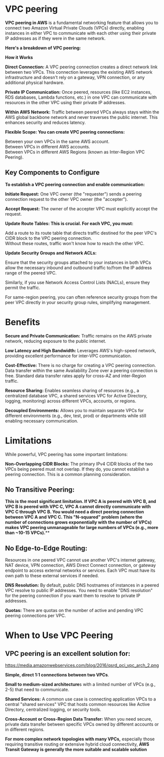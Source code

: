 # VPC peering  

**VPC peering in AWS** is a fundamental networking feature that allows you to connect two Amazon Virtual Private Clouds (VPCs) directly, enabling instances in either VPC to communicate with each other using their private IP addresses as if they were in the same network.

**Here's a breakdown of VPC peering:**  

**How it Works**  

**Direct Connection:** A VPC peering connection creates a direct network link between two VPCs. This connection leverages the existing AWS network infrastructure and doesn't rely on a gateway, VPN connection, or any additional physical hardware.  

**Private IP Communication:** Once peered, resources (like EC2 instances, RDS databases, Lambda functions, etc.) in one VPC can communicate with resources in the other VPC using their private IP addresses.  

**Within AWS Network:** Traffic between peered VPCs always stays within the AWS global backbone network and never traverses the public internet. This enhances security and reduces latency.  

****Flexible Scope:** You can create VPC peering connections:**  

Between your own VPCs in the same AWS account.  
Between VPCs in different AWS accounts.  
Between VPCs in different AWS Regions (known as Inter-Region VPC Peering).  

## Key Components to Configure  

**To establish a VPC peering connection and enable communication:**

**Initiate Request:** One VPC owner (the "requester") sends a peering connection request to the other VPC owner (the "accepter").  

**Accept Request:** The owner of the accepter VPC must explicitly accept the request.  

**Update Route Tables: This is crucial. For each VPC, you must:**  

Add a route to its route table that directs traffic destined for the peer VPC's CIDR block to the VPC peering connection.  
Without these routes, traffic won't know how to reach the other VPC.  

**Update Security Groups and Network ACLs:**    

Ensure that the security groups attached to your instances in both VPCs allow the necessary inbound and outbound traffic to/from the IP address range of the peered VPC.  

Similarly, if you use Network Access Control Lists (NACLs), ensure they permit the traffic.  

For same-region peering, you can often reference security groups from the peer VPC directly in your security group rules, simplifying management.  

# Benefits  

**Secure and Private Communication:** Traffic remains on the AWS private network, reducing exposure to the public internet.  

**Low Latency and High Bandwidth:** Leverages AWS's high-speed network, providing excellent performance for inter-VPC communication.  

**Cost-Effective:** There is no charge for creating a VPC peering connection. Data transfer within the same Availability Zone over a peering connection is free. Standard data transfer rates apply for cross-AZ and inter-Region traffic.  

**Resource Sharing:** Enables seamless sharing of resources (e.g., a centralized database VPC, a shared services VPC for Active Directory, logging, monitoring) across different VPCs, accounts, or regions.  

**Decoupled Environments:** Allows you to maintain separate VPCs for different environments (e.g., dev, test, prod) or departments while still enabling necessary communication.  

# Limitations  

While powerful, VPC peering has some important limitations:

**Non-Overlapping CIDR Blocks:** The primary IPv4 CIDR blocks of the two VPCs being peered must not overlap. If they do, you cannot establish a peering connection. This is a common planning consideration.  

## No Transitive Peering:

**This is the most significant limitation. If VPC A is peered with VPC B, and VPC B is peered with VPC C, VPC A cannot directly communicate with VPC C through VPC B. You would need a direct peering connection between VPC A and VPC C. This "N-squared" problem (where the number of connections grows exponentially with the number of VPCs) makes VPC peering unmanageable for large numbers of VPCs (e.g., more than ~10-15 VPCs).****  

## No Edge-to-Edge Routing: 

Resources in one peered VPC cannot use another VPC's internet gateway, NAT device, VPN connection, AWS Direct Connect connection, or gateway endpoint to access external networks or services. Each VPC must have its own path to these external services if needed.  

**DNS Resolution:** By default, public DNS hostnames of instances in a peered VPC resolve to public IP addresses. You need to enable "DNS resolution" for the peering connection if you want them to resolve to private IP addresses.  

**Quotas:** There are quotas on the number of active and pending VPC peering connections per VPC.  

# When to Use VPC Peering  

## VPC peering is an excellent solution for:  


https://media.amazonwebservices.com/blog/2016/qsrd_pci_vpc_arch_2.png


**Simple, direct 1:1 connections between two VPCs**.    

**Small to medium-sized architecture**s with a limited number of VPCs (e.g., 2-5) that need to communicate.  

**Shared Services:** A common use case is connecting application VPCs to a central "shared services" VPC that hosts common resources like Active Directory, centralized logging, or security tools.  

**Cross-Account or Cross-Region Data Transfer:** When you need secure, private data transfer between specific VPCs owned by different accounts or in different regions.  

**For more complex network topologies with many VPCs,** especially those requiring transitive routing or extensive hybrid cloud connectivity, **AWS Transit Gateway is generally the more suitable and scalable solution**

